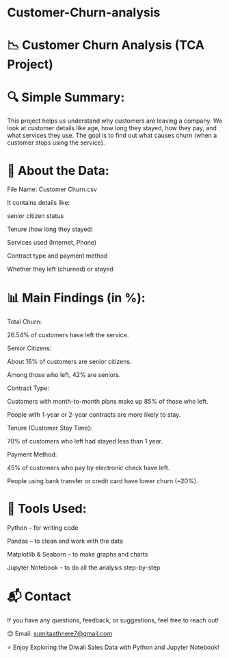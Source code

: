 # Customer-Churn-analysis

📉 Customer Churn Analysis (TCA Project)
=

🔍 Simple Summary:
=

This project helps us understand why customers are leaving a company. We look at customer details like age, how long they stayed, how they pay, and what services they use. The goal is to find out what causes churn (when a customer stops using the service).

📁 About the Data:
=
File Name: Customer Churn.csv

It contains details like:

senior citizen status

Tenure (how long they stayed)

Services used (Internet, Phone)

Contract type and payment method

Whether they left (churned) or stayed

📊 Main Findings (in %):
=
Total Churn:

26.54% of customers have left the service.

Senior Citizens:

About 16% of customers are senior citizens.

Among those who left, 42% are seniors.

Contract Type:

Customers with month-to-month plans make up 85% of those who left.

People with 1-year or 2-year contracts are more likely to stay.

Tenure (Customer Stay Time):

70% of customers who left had stayed less than 1 year.

Payment Method:

45% of customers who pay by electronic check have left.

People using bank transfer or credit card have lower churn (~20%).

🧰 Tools Used:
=
Python – for writing code

Pandas – to clean and work with the data

Matplotlib & Seaborn – to make graphs and charts

Jupyter Notebook – to do all the analysis step-by-step

📬 Contact
=
If you have any questions, feedback, or suggestions, feel free to reach out!

😊 Email: sumitaathnere7@gmail.com

⭐ Enjoy Exploring the Diwali Sales Data with Python and Jupyter Notebook!
